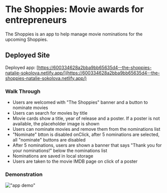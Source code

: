 # The Shoppies: Movie awards for entrepreneurs

The Shoppies is an app to help manage movie nominations for the upcoming Shoppies.

## Deployed Site

Deployed app: [https://600334628a2bba9bb65635d4--the-shoppies-natalie-sokolova.netlify.app/](https://600334628a2bba9bb65635d4--the-shoppies-natalie-sokolova.netlify.app/)

### Walk Through

- Users are welcomed with "The Shoppies" banner and a button to nominate movies
- Users can search for movies by title
- Movie cards show a title, year of release and a poster. If a poster is not available, the placeholder image is shown
- Users can nominate movies and remove them from the nominations list
- "Nominate" btton is disabled onClick, after 5 nominations are selected, all "nominate" buttons are disabled
- After 5 nominations, users are shown a banner that says "Thank you for your nominations!" below the nominations list
- Nominations are saved in local storage
- Users are taken to the movie IMDB page on click of a poster

### Demonstration

!["app demo"](https://recordit.co/otPf3GWyPR.gif)
